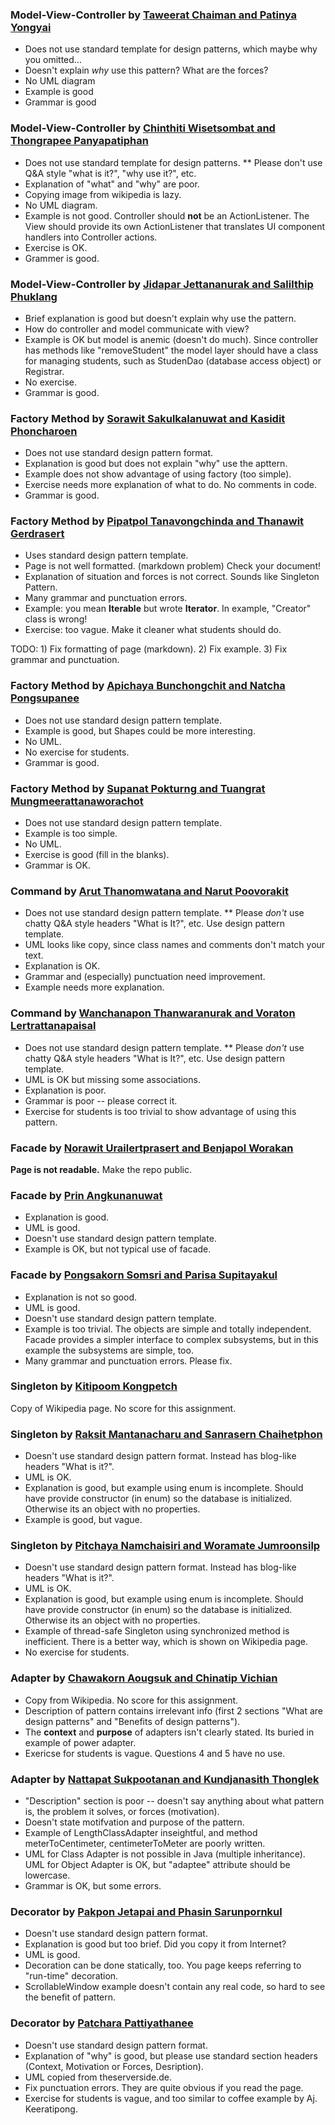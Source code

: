 ### Model-View-Controller by [Taweerat Chaiman and Patinya Yongyai](https://Taweerat_C@bitbucket.org/oop2final/model-view-controller-pattern/)
* Does not use standard template for design patterns, which maybe why you omitted...
* Doesn't explain *why* use this pattern?  What are the forces?
* No UML diagram
* Example is good
* Grammar is good

### Model-View-Controller by [Chinthiti Wisetsombat and Thongrapee Panyapatiphan](https://bitbucket.org/thongrapee_p/mvc_pattern)
* Does not use standard template for design patterns. 
** Please don't use Q&A style "what is it?", "why use it?", etc.
* Explanation of "what" and "why" are poor.
* Copying image from wikipedia is lazy.
* No UML diagram.
* Example is not good. Controller should **not** be an ActionListener.  The View should provide its own ActionListener that translates UI component handlers into Controller actions.
* Exercise is OK.
* Grammer is good.

### Model-View-Controller by [Jidapar Jettananurak and Salilthip Phuklang](https://bitbucket.org/b5710546542/model-view-controller-pattern)
* Brief explanation is good but doesn't explain why use the pattern.
* How do controller and model communicate with view?
* Example is OK but model is anemic (doesn't do much). Since controller has methods like "removeStudent" the model layer should have a class for managing students, such as StudenDao (database access object) or Registrar.
* No exercise.
* Grammar is good.

### Factory Method by [Sorawit Sakulkalanuwat and Kasidit Phoncharoen](https://bitbucket.org/kasidit_p/factory-method/)

* Does not use standard design pattern format.
* Explanation is good but does not explain "why" use the apttern.
* Example does not show advantage of using factory (too simple).
* Exercise needs more explanation of what to do. No comments in code.
* Grammar is good.

### Factory Method by [Pipatpol Tanavongchinda and Thanawit Gerdrasert](https://bitbucket.org/b5710547182/factorypattern/)
* Uses standard design pattern template.
* Page is not well formatted. (markdown problem) Check your document!
* Explanation of situation and forces is not correct. Sounds like Singleton Pattern.
* Many grammar and punctuation errors.
* Example: you mean **Iterable** but wrote **Iterator**.  In example, "Creator" class is wrong!
* Exercise: too vague. Make it cleaner what students should do.

TODO: 1) Fix formatting of page (markdown). 2) Fix example. 3) Fix grammar and punctuation.

### Factory Method by [Apichaya Bunchongchit and Natcha Pongsupanee](https://bitbucket.org/b5710546666/factory-method)
* Does not use standard design pattern template.
* Example is good, but Shapes could be more interesting.
* No UML.
* No exercise for students.
* Grammar is good.


### Factory Method by [Supanat Pokturng and Tuangrat Mungmeerattanaworachot](https://bitbucket.org/supanat_p/factory-method)
* Does not use standard design pattern template.
* Example is too simple.
* No UML.
* Exercise is good (fill in the blanks).
* Grammar is OK.

### Command by [Arut Thanomwatana and Narut Poovorakit](https://bitbucket.org/b5710546437/commandpattern)
* Does not use standard design pattern template.
** Please *don't* use chatty Q&A style headers "What is It?", etc. Use design pattern template.
* UML looks like copy, since class names and comments don't match your text.
* Explanation is OK.
* Grammar and (especially) punctuation need improvement.
* Example needs more explanation.


### Command by [Wanchanapon Thanwaranurak and Voraton Lertrattanapaisal]( https://bitbucket.org/b5710546593/commandpattern)
* Does not use standard design pattern template.
** Please *don't* use chatty Q&A style headers "What is It?", etc. Use design pattern template.
* UML is OK but missing some associations.
* Explanation is poor.
* Grammar is poor -- please correct it.
* Exercise for students is too trivial to show advantage of using this pattern.

### Facade by [Norawit Urailertprasert and Benjapol Worakan](https://bitbucket.org/b5710546275/facade)

**Page is not readable.** Make the repo public.

### Facade by [Prin Angkunanuwat]( https://bitbucket.org/prin_a/facade_pattern)
* Explanation is good.
* UML is good.
* Doesn't use standard design pattern template.
* Example is OK, but not typical use of facade.

### Facade by [Pongsakorn Somsri and Parisa Supitayakul](https://bitbucket.org/pongsakorn_so/facade_pattern)
* Explanation is not so good.
* UML is good.
* Doesn't use standard design pattern template.
* Example is too trivial.  The objects are simple and totally independent. Facade provides a simpler interface to complex subsystems, but in this example the subsystems are simple, too.
* Many grammar and punctuation errors. Please fix.

### Singleton by [Kitipoom Kongpetch](https://bitbucket.org/b5710546160/singleton)
Copy of Wikipedia page.  No score for this assignment.

### Singleton by [Raksit Mantanacharu and Sanrasern Chaihetphon](https://bitbucket.org/raksit_m/singleton_pattern)
* Doesn't use standard design pattern format. Instead has blog-like headers "What is it?".
* UML is OK.
* Explanation is good, but example using enum is incomplete. Should have provide constructor (in enum) so the database is initialized.  Otherwise its an object with no properties.
* Example is good, but vague.

### Singleton by [Pitchaya Namchaisiri and Woramate Jumroonsilp](https://bitbucket.org/b5710546364/singletonpattern)
* Doesn't use standard design pattern format. Instead has blog-like headers "What is it?".
* UML is OK.
* Explanation is good, but example using enum is incomplete. Should have provide constructor (in enum) so the database is initialized.  Otherwise its an object with no properties.
* Example of thread-safe Singleton using synchronized method is inefficient. There is a better way, which is shown on Wikipedia page.
* No exercise for students.


### Adapter by [Chawakorn Aougsuk and Chinatip Vichian](https://bitbucket.org/Chawakorn_A/adapter-pattern)
* Copy from Wikipedia. No score for this assignment.
* Description of pattern contains irrelevant info (first 2 sections "What are design patterns" and "Benefits of design patterns").
* The **context** and **purpose** of adapters isn't clearly stated. Its buried in example of power adapter.
* Exericse for students  is vague. Questions 4 and 5 have no use.


### Adapter by [Nattapat Sukpootanan and Kundjanasith Thonglek](https://bitbucket.org/b5710546232/adapter-pattern)
* "Description" section is poor -- doesn't say anything about what pattern is, the problem it solves, or forces (motivation).
* Doesn't state motifvation and purpose of the pattern.
* Example of LengthClassAdapter inseightful, and method meterToCentimeter, centimeterToMeter are poorly written.
* UML for Class Adapter is not possible in Java (multiple inheritance). UML for Object Adapter is OK, but "adaptee" attribute should be lowercase. 
* Grammar is OK, but some errors.


### Decorator by [Pakpon Jetapai and Phasin Sarunpornkul](https://bitbucket.org/b5710546381/decorator-pattern)
* Doesn't use standard design pattern format.
* Explanation is good but too brief. Did you copy it from Internet?
* UML is good.
* Decoration can be done statically, too.  You page keeps referring to "run-time" decoration.
* ScrollableWindow example doesn't contain any real code, so hard to see the benefit of pattern.

### Decorator by [Patchara Pattiyathanee](https://bitbucket.org/b5710546348/decorator-pattern)
* Doesn't use standard design pattern format.
* Explanation of "why" is good, but please use standard section headers (Context, Motivation or Forces, Desription).
* UML copied from theserverside.de.
* Fix punctuation errors. They are quite obvious if you read the page.
* Exercise for students is vague, and too similar to coffee example by Aj. Keeratipong.

